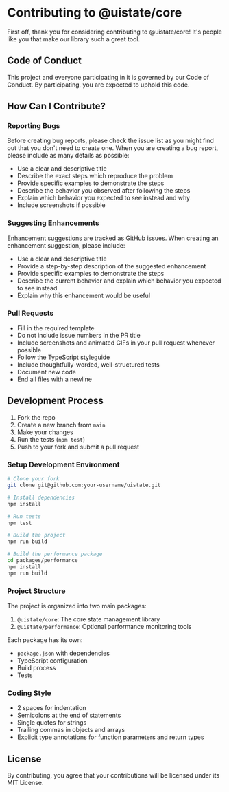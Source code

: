 # Contributing to @uistate/core

First off, thank you for considering contributing to @uistate/core! It's people like you that make our library such a great tool.

## Code of Conduct

This project and everyone participating in it is governed by our Code of Conduct. By participating, you are expected to uphold this code.

## How Can I Contribute?

### Reporting Bugs

Before creating bug reports, please check the issue list as you might find out that you don't need to create one. When you are creating a bug report, please include as many details as possible:

* Use a clear and descriptive title
* Describe the exact steps which reproduce the problem
* Provide specific examples to demonstrate the steps
* Describe the behavior you observed after following the steps
* Explain which behavior you expected to see instead and why
* Include screenshots if possible

### Suggesting Enhancements

Enhancement suggestions are tracked as GitHub issues. When creating an enhancement suggestion, please include:

* Use a clear and descriptive title
* Provide a step-by-step description of the suggested enhancement
* Provide specific examples to demonstrate the steps
* Describe the current behavior and explain which behavior you expected to see instead
* Explain why this enhancement would be useful

### Pull Requests

* Fill in the required template
* Do not include issue numbers in the PR title
* Include screenshots and animated GIFs in your pull request whenever possible
* Follow the TypeScript styleguide
* Include thoughtfully-worded, well-structured tests
* Document new code
* End all files with a newline

## Development Process

1. Fork the repo
2. Create a new branch from `main`
3. Make your changes
4. Run the tests (`npm test`)
5. Push to your fork and submit a pull request

### Setup Development Environment

```bash
# Clone your fork
git clone git@github.com:your-username/uistate.git

# Install dependencies
npm install

# Run tests
npm test

# Build the project
npm run build

# Build the performance package
cd packages/performance
npm install
npm run build
```

### Project Structure

The project is organized into two main packages:

1. `@uistate/core`: The core state management library
2. `@uistate/performance`: Optional performance monitoring tools

Each package has its own:
- `package.json` with dependencies
- TypeScript configuration
- Build process
- Tests

### Coding Style

* 2 spaces for indentation
* Semicolons at the end of statements
* Single quotes for strings
* Trailing commas in objects and arrays
* Explicit type annotations for function parameters and return types

## License

By contributing, you agree that your contributions will be licensed under its MIT License.
